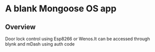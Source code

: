 # A blank Mongoose OS app

## Overview

Door lock control using Esp8266 or Wenos.It can be accessed through blynk and mDash using auth code  

